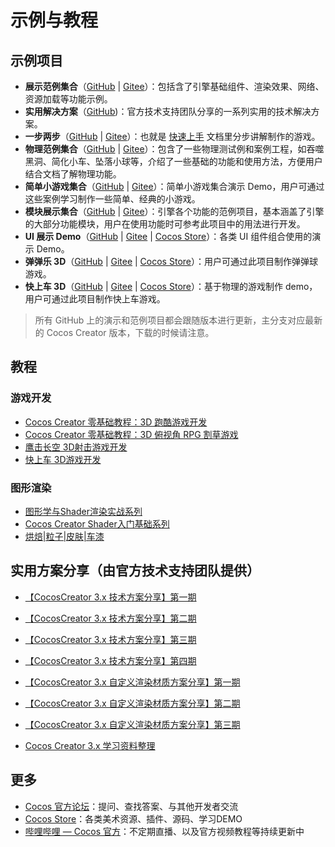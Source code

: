 # 示例与教程

## 示例项目

- **展示范例集合**（[GitHub](https://github.com/cocos/cocos-example-projects) | [Gitee](https://gitee.com/cocos/example-projects)）：包括含了引擎基础组件、渲染效果、网络、资源加载等功能示例。
- **实用解决方案**（[GitHub](https://github.com/cocos/cocos-awesome-tech-solutions))：官方技术支持团队分享的一系列实用的技术解决方案。
- **一步两步**（[GitHub](https://github.com/cocos/tutorial-mind-your-step-3d) | [Gitee](https://gitee.com/cocos/tutorial-mind-your-step-3d)）：也就是 [快速上手](../getting-started/first-game/index.md) 文档里分步讲解制作的游戏。
- **物理范例集合**（[GitHub](https://github.com/cocos/example-3d/tree/v3.6/physics-3d) | [Gitee](https://gitee.com/cocos/example-3d/tree/v3.6/physics-3d)）：包含了一些物理测试例和案例工程，如吞噬黑洞、简化小车、坠落小球等，介绍了一些基础的功能和使用方法，方便用户结合文档了解物理功能。
- **简单小游戏集合**（[GitHub](https://github.com/cocos/example-3d/tree/v3.6/simple-games) | [Gitee](https://gitee.com/cocos/example-3d/tree/v3.6/simple-games)）：简单小游戏集合演示 Demo，用户可通过这些案例学习制作一些简单、经典的小游戏。
- **模块展示集合**（[GitHub](https://github.com/cocos/cocos-test-projects) | [Gitee](https://gitee.com/cocos/test-cases-3d)）：引擎各个功能的范例项目，基本涵盖了引擎的大部分功能模块，用户在使用功能时可参考此项目中的用法进行开发。
- **UI 展示 Demo**（[GitHub](https://github.com/cocos/cocos-example-ui/) | [Gitee](https://gitee.com/cocos/demo-ui/) | [Cocos Store](https://store.cocos.com/app/detail/2799)）：各类 UI 组件组合使用的演示 Demo。
- **弹弹乐 3D**（[GitHub](https://github.com/cocos/cocos-example-ball) | [Gitee](https://gitee.com/cocos/demo-ball) | [Cocos Store](https://store.cocos.com/app/detail/2802)）：用户可通过此项目制作弹弹球游戏。
- **快上车 3D**（[GitHub](https://github.com/cocos/cocos-tutorial-taxi-game) | [Gitee](https://gitee.com/cocos/tutorial-taxi-game) | [Cocos Store](https://store.cocos.com/app/detail/2796)）：基于物理的游戏制作 demo，用户可通过此项目制作快上车游戏。

> 所有 GitHub 上的演示和范例项目都会跟随版本进行更新，主分支对应最新的 Cocos Creator 版本，下载的时候请注意。

## 教程

### 游戏开发

- [Cocos Creator 零基础教程：3D 跑酷游戏开发](https://space.bilibili.com/491120849/channel/collectiondetail?sid=842152)
- [Cocos Creator 零基础教程：3D 俯视角 RPG 割草游戏](https://space.bilibili.com/5981196/channel/collectiondetail?sid=902461)
- [鹰击长空 3D射击游戏开发](https://www.bilibili.com/video/BV1HY411H7V5)
- [快上车 3D游戏开发](https://www.bilibili.com/video/BV1AE411j7L9/)

### 图形渲染

- [图形学与Shader渲染实战系列](https://space.bilibili.com/634931989/channel/collectiondetail?sid=967750)
- [Cocos Creator Shader入门基础系列](https://www.bilibili.com/video/BV1Cq4y1d726)
- [烘焙|粒子|皮肤|车漆](https://space.bilibili.com/491120849/channel/collectiondetail?sid=741263)

## 实用方案分享（由官方技术支持团队提供）

- [【CocosCreator 3.x 技术方案分享】第一期](https://forum.cocos.org/t/topic/124637)
- [【CocosCreator 3.x 技术方案分享】第二期](https://forum.cocos.org/t/topic/128862)
- [【CocosCreator 3.x 技术方案分享】第三期](https://forum.cocos.org/t/topic/134725)
- [【CocosCreator 3.x 技术方案分享】第四期](https://forum.cocos.org/t/topic/139736)

- [【CocosCreator 3.x 自定义渲染材质方案分享】第一期](https://forum.cocos.org/t/topic/131501)
- [【CocosCreator 3.x 自定义渲染材质方案分享】第二期](https://forum.cocos.org/t/topic/137605)
- [【CocosCreator 3.x 自定义渲染材质方案分享】第三期](https://forum.cocos.org/t/topic/140525)
- [Cocos Creator 3.x 学习资料整理](https://forum.cocos.org/t/topic/122399)

## 更多

- [Cocos 官方论坛](https://forum.cocos.org/)：提问、查找答案、与其他开发者交流
- [Cocos Store](http://store.cocos.com/)：各类美术资源、插件、源码、学习DEMO
- [哔哩哔哩 — Cocos 官方](https://space.bilibili.com/491120849/dynamic)：不定期直播、以及官方视频教程等持续更新中
